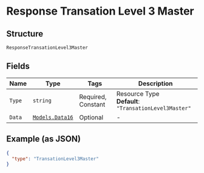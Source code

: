 
# Response Transation Level 3 Master

## Structure

`ResponseTransationLevel3Master`

## Fields

| Name | Type | Tags | Description |
|  --- | --- | --- | --- |
| `Type` | `string` | Required, Constant | Resource Type<br>**Default**: `"TransationLevel3Master"` |
| `Data` | [`Models.Data16`](../../doc/models/data-16.md) | Optional | - |

## Example (as JSON)

```json
{
  "type": "TransationLevel3Master"
}
```

